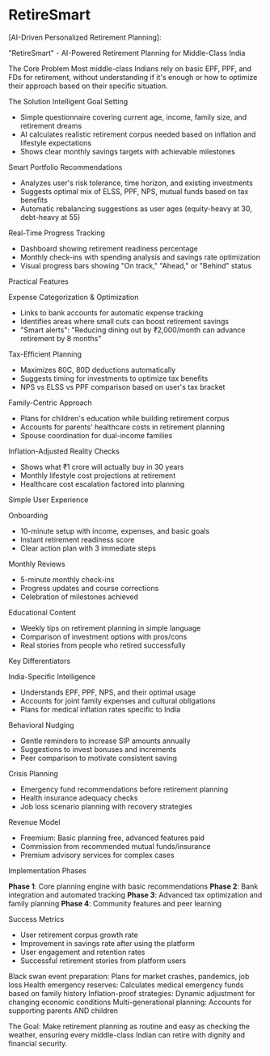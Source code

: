 # RetireSmart

[AI-Driven Personalized Retirement Planning]:

"RetireSmart" - AI-Powered Retirement Planning for Middle-Class India

The Core Problem
Most middle-class Indians rely on basic EPF, PPF, and FDs for retirement, without understanding if it's enough or how to optimize their approach based on their specific situation.

The Solution
 Intelligent Goal Setting
- Simple questionnaire covering current age, income, family size, and retirement dreams
- AI calculates realistic retirement corpus needed based on inflation and lifestyle expectations
- Shows clear monthly savings targets with achievable milestones

Smart Portfolio Recommendations
- Analyzes user's risk tolerance, time horizon, and existing investments
- Suggests optimal mix of ELSS, PPF, NPS, mutual funds based on tax benefits
- Automatic rebalancing suggestions as user ages (equity-heavy at 30, debt-heavy at 55)

Real-Time Progress Tracking
- Dashboard showing retirement readiness percentage
- Monthly check-ins with spending analysis and savings rate optimization
- Visual progress bars showing "On track," "Ahead," or "Behind" status

Practical Features

Expense Categorization & Optimization
- Links to bank accounts for automatic expense tracking
- Identifies areas where small cuts can boost retirement savings
- "Smart alerts": "Reducing dining out by ₹2,000/month can advance retirement by 8 months"

Tax-Efficient Planning
- Maximizes 80C, 80D deductions automatically
- Suggests timing for investments to optimize tax benefits
- NPS vs ELSS vs PPF comparison based on user's tax bracket

Family-Centric Approach
- Plans for children's education while building retirement corpus
- Accounts for parents' healthcare costs in retirement planning
- Spouse coordination for dual-income families

Inflation-Adjusted Reality Checks
- Shows what ₹1 crore will actually buy in 30 years
- Monthly lifestyle cost projections at retirement
- Healthcare cost escalation factored into planning

Simple User Experience

Onboarding
- 10-minute setup with income, expenses, and basic goals
- Instant retirement readiness score
- Clear action plan with 3 immediate steps

Monthly Reviews
- 5-minute monthly check-ins
- Progress updates and course corrections
- Celebration of milestones achieved

Educational Content
- Weekly tips on retirement planning in simple language
- Comparison of investment options with pros/cons
- Real stories from people who retired successfully

Key Differentiators

India-Specific Intelligence
- Understands EPF, PPF, NPS, and their optimal usage
- Accounts for joint family expenses and cultural obligations
- Plans for medical inflation rates specific to India

Behavioral Nudging
- Gentle reminders to increase SIP amounts annually
- Suggestions to invest bonuses and increments
- Peer comparison to motivate consistent saving

Crisis Planning
- Emergency fund recommendations before retirement planning
- Health insurance adequacy checks
- Job loss scenario planning with recovery strategies

Revenue Model
- Freemium: Basic planning free, advanced features paid
- Commission from recommended mutual funds/insurance
- Premium advisory services for complex cases

Implementation Phases

**Phase 1**: Core planning engine with basic recommendations
**Phase 2**: Bank integration and automated tracking
**Phase 3**: Advanced tax optimization and family planning
**Phase 4**: Community features and peer learning

 Success Metrics
- User retirement corpus growth rate
- Improvement in savings rate after using the platform
- User engagement and retention rates
- Successful retirement stories from platform users

Black swan event preparation: Plans for market crashes, pandemics, job loss
Health emergency reserves: Calculates medical emergency funds based on family history
Inflation-proof strategies: Dynamic adjustment for changing economic conditions
Multi-generational planning: Accounts for supporting parents AND children



The Goal: Make retirement planning as routine and easy as checking the weather, ensuring every middle-class Indian can retire with dignity and financial security.

